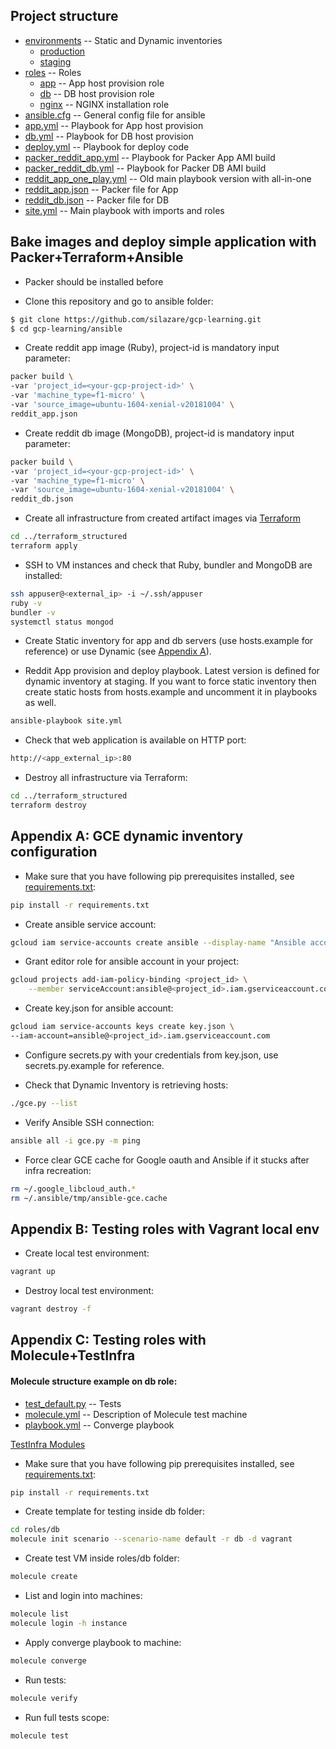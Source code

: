 ## Project structure

 * [environments](./environments) -- Static and Dynamic inventories
   * [production](./environments/production)
   * [staging](./environments/staging)
 * [roles](./roles) -- Roles
   * [app](.roles/app) -- App host provision role
   * [db](./roles/db) -- DB host provision role
   * [nginx](./roles/nginx) -- NGINX installation role
 * [ansible.cfg](./ansible.cfg) -- General config file for ansible
 * [app.yml](./app.yml) -- Playbook for App host provision
 * [db.yml](./db.yml) -- Playbook for DB host provision
 * [deploy.yml](./deploy.yml) -- Playbook for deploy code
 * [packer_reddit_app.yml](./packer_reddit_app.yml) -- Playbook for Packer App AMI build
 * [packer_reddit_db.yml](./packer_reddit_db.yml) -- Playbook for Packer DB AMI build
 * [reddit_app_one_play.yml](./reddit_app_one_play.yml) -- Old main playbook version with all-in-one
 * [reddit_app.json](./reddit_app.json) -- Packer file for App
 * [reddit_db.json](./reddit_db.json) -- Packer file for DB
 * [site.yml](./site.yml) -- Main playbook with imports and roles

## Bake images and deploy simple application with Packer+Terraform+Ansible

- Packer should be installed before

- Clone this repository and go to ansible folder:
```sh
$ git clone https://github.com/silazare/gcp-learning.git
$ cd gcp-learning/ansible
```

- Create reddit app image (Ruby), project-id is mandatory input parameter:
```sh
packer build \
-var 'project_id=<your-gcp-project-id>' \
-var 'machine_type=f1-micro' \
-var 'source_image=ubuntu-1604-xenial-v20181004' \
reddit_app.json
```

- Create reddit db image (MongoDB), project-id is mandatory input parameter:
```sh
packer build \
-var 'project_id=<your-gcp-project-id>' \
-var 'machine_type=f1-micro' \
-var 'source_image=ubuntu-1604-xenial-v20181004' \
reddit_db.json
```

- Create all infrastructure from created artifact images via [Terraform](../terraform_structured)
```sh
cd ../terraform_structured
terraform apply
```

- SSH to VM instances and check that Ruby, bundler and MongoDB are installed:
```sh
ssh appuser@<external_ip> -i ~/.ssh/appuser
ruby -v
bundler -v
systemctl status mongod
```

- Create Static inventory for app and db servers (use hosts.example for reference) or use Dynamic (see [Appendix A](https://github.com/silazare/gcp-learning/tree/master/ansible#appendix-a-gce-dynamic-inventory-configuration)).

- Reddit App provision and deploy playbook. Latest version is defined for dynamic inventory at staging.
If you want to force static inventory then create static hosts from hosts.example and uncomment it in playbooks as well.
```sh
ansible-playbook site.yml
```

- Check that web application is available on HTTP port:
```sh
http://<app_external_ip>:80
```

- Destroy all infrastructure via Terraform:
```sh
cd ../terraform_structured
terraform destroy
```

## Appendix A: GCE dynamic inventory configuration

- Make sure that you have following pip prerequisites installed, see [requirements.txt](./requirements.txt):
```sh
pip install -r requirements.txt
```

- Create ansible service account:
```sh
gcloud iam service-accounts create ansible --display-name "Ansible account"
```

- Grant editor role for ansible account in your project:
```sh
gcloud projects add-iam-policy-binding <project_id> \
    --member serviceAccount:ansible@<project_id>.iam.gserviceaccount.com --role roles/editor
```

- Create key.json for ansible account:
```sh
gcloud iam service-accounts keys create key.json \
--iam-account=ansible@<project_id>.iam.gserviceaccount.com
```

- Configure secrets.py with your credentials from key.json, use secrets.py.example for reference.

- Check that Dynamic Inventory is retrieving hosts:
```sh
./gce.py --list
```
- Verify Ansible SSH connection:
```sh
ansible all -i gce.py -m ping
```

- Force clear GCE cache for Google oauth and Ansible if it stucks after infra recreation:
```sh
rm ~/.google_libcloud_auth.*
rm ~/.ansible/tmp/ansible-gce.cache
```

## Appendix B: Testing roles with Vagrant local env

- Create local test environment:
```sh
vagrant up
```

- Destroy local test environment:
```sh
vagrant destroy -f
```

## Appendix C: Testing roles with Molecule+TestInfra

#### Molecule structure example on db role:
* [test_default.py](./roles/db/molecule/default/tests/test_default.py) -- Tests
* [molecule.yml](./roles/db/molecule/default/molecule.yml) -- Description of Molecule test machine
* [playbook.yml](./roles/db/molecule/default/playbook.yml) -- Converge playbook

[TestInfra Modules](https://testinfra.readthedocs.io/en/latest/modules.html)

- Make sure that you have following pip prerequisites installed, see [requirements.txt](./requirements.txt):
```sh
pip install -r requirements.txt
```

- Create template for testing inside db folder:
```sh
cd roles/db
molecule init scenario --scenario-name default -r db -d vagrant
```

- Create test VM inside roles/db folder:
```sh
molecule create
```

- List and login into machines:
```sh
molecule list
molecule login -h instance
```

- Apply converge playbook to machine:
```sh
molecule converge
```

- Run tests:
```sh
molecule verify
```

- Run full tests scope:
```sh
molecule test
```

